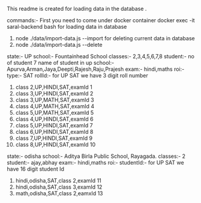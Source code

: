 This readme is created for loading data in the database .

commands:- 
First you need to come under docker container
docker exec -it saral-backend bash
for loading data in database
1. node ./data/import-data.js --import
for deleting current data in database
2.  node ./data/import-data.js --delete

state:- UP
school:- Fountainhead School
classes:- 2,3,4,5,6,7,8
student:- no of student 7 
name of student in up school:- Apurva,Arman,Jaya,Deepti,Rajesh,Raju,Prajesh
exam:- hindi,maths
roi:-
type:- SAT
rollId:-  for UP SAT we have 3 digit roll number
1. class 2,UP,HINDI,SAT,examId 1
2. class 3,UP,HINDI,SAT,examId 2
3. class 3,UP,MATH,SAT,examId 3
4. class 4,UP,MATH,SAT,examId 4
5. class 5,UP,MATH,SAT,examId 5
6. class 4,UP,HINDI,SAT,examId 6
7. class 5,UP,HINDI,SAT,examId 7
8. class 6,UP,HINDI,SAT,examId 8
9. class 7,UP,HINDI,SAT,examId 9 
10. class 8,UP,HINDI,SAT,examId 10


state:- odisha
school:- Aditya Birla Public School, Rayagada.
classes:- 2
student:- ajay,abhay
exam:- hindi,maths
roi:- 
studentId:-  for UP SAT we have 16 digit student Id
1. hindi,odisha,SAT,class 2,examId 11
2. hindi,odisha,SAT,class 3,examId 12
2. math,odisha,SAT,class 2,eamxId 13